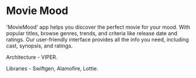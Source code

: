 # Movie Mood

'MovieMood' app helps you discover the perfect movie for your mood. With popular titles, browse genres, trends, and criteria like release date and ratings. Our user-friendly interface provides all the info you need, including cast, synopsis, and ratings. 

Architecture - VIPER.

Libraries - Swiftgen, Alamofire, Lottie.
